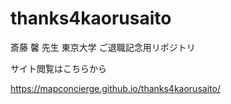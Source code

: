 # thanks4kaorusaito
斎藤 馨 先生 東京大学 ご退職記念用リポジトリ

サイト閲覧はこちらから

https://mapconcierge.github.io/thanks4kaorusaito/
